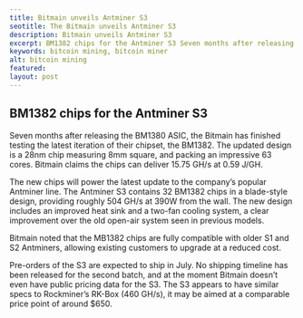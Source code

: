 ```yaml
---
title: Bitmain unveils Antminer S3
seotitle: The Bitmain unveils Antminer S3
description: Bitmain unveils Antminer S3
excerpt: BM1382 chips for the Antminer S3 Seven months after releasing the BM1380 ASIC
keywords: bitcoin mining, bitcoin miner
alt: bitcoin mining
featured: 
layout: post
---
```


<h2>BM1382 chips for the Antminer S3</h2>

<p>Seven months after releasing the BM1380 ASIC, the Bitmain has finished testing the latest iteration of their chipset, the BM1382. The updated design is a 28nm chip measuring 8mm square, and packing an impressive 63 cores. Bitmain claims the chips can deliver 15.75 GH/s at 0.59 J/GH.<p>

<p>The new chips will power the latest update to the company’s popular Antminer line. The Antminer S3 contains 32 BM1382 chips in a blade-style design, providing roughly 504 GH/s at 390W from the wall. The new design includes an improved heat sink and a two-fan cooling system, a clear improvement over the old open-air system seen in previous models. <p>

<p>Bitmain noted that the MB1382 chips are fully compatible with older S1 and S2 Antminers, allowing existing customers to upgrade at a reduced cost.<p>

<p>Pre-orders of the S3 are expected to ship in July. No shipping timeline has been released for the second batch, and at the moment Bitmain doesn’t even have public pricing data for the S3. The S3 appears to have similar specs to Rockminer’s RK-Box (460 GH/s), it may be aimed at a comparable price point of around $650.<p>
